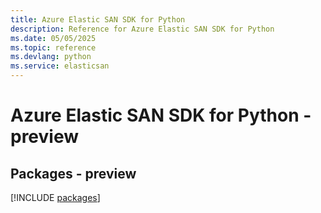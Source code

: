 ```yaml
---
title: Azure Elastic SAN SDK for Python
description: Reference for Azure Elastic SAN SDK for Python
ms.date: 05/05/2025
ms.topic: reference
ms.devlang: python
ms.service: elasticsan
---
```

# Azure Elastic SAN SDK for Python - preview
## Packages - preview
[!INCLUDE [packages](elastic-san-index.md)]